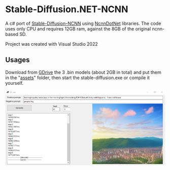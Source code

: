 # Stable-Diffusion.NET-NCNN

A c# port of [Stable-Diffusion-NCNN](https://github.com/EdVince/Stable-Diffusion-NCNN) using [NcnnDotNet](https://github.com/takuya-takeuchi/NcnnDotNet) libraries.
The code uses only CPU and requires 12GB ram, against the 8GB of the original ncnn-based SD.

Project was created with Visual Studio 2022

## Usages

Download from [GDrive](https://drive.google.com/drive/folders/1myB4uIQ2K5okl51XDbmYhetLF9rUyLZS?usp=sharing) the 3 .bin models (about 2GB in total) and put them in the "[assets](https://github.com/andreae293/Stable-Diffusion.NET-NCNN/tree/main/stable-diffusion/bin/Debug/net6.0-windows/assets)" folder, then start the stable-diffusion.exe or compile it yourself.

![image](./img-example/sd.net.png)

